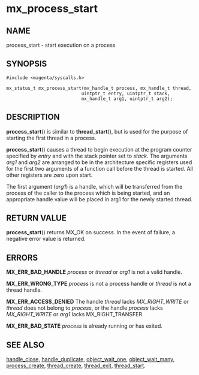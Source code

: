 # mx_process_start

## NAME

process_start - start execution on a process

## SYNOPSIS

```
#include <magenta/syscalls.h>

mx_status_t mx_process_start(mx_handle_t process, mx_handle_t thread,
                            uintptr_t entry, uintptr_t stack,
                            mx_handle_t arg1, uintptr_t arg2);
```

## DESCRIPTION

**process_start**() is similar to **thread_start**(), but is used for the
purpose of starting the first thread in a process.

**process_start**() causes a thread to begin execution at the program
counter specified by *entry* and with the stack pointer set to *stack*.
The arguments *arg1* and *arg2* are arranged to be in the architecture
specific registers used for the first two arguments of a function call
before the thread is started.  All other registers are zero upon start.

The first argument (*arg1*) is a handle, which will be transferred from
the process of the caller to the process which is being started, and an
appropriate handle value will be placed in arg1 for the newly started
thread.

## RETURN VALUE

**process_start**() returns MX_OK on success.
In the event of failure, a negative error value is returned.

## ERRORS

**MX_ERR_BAD_HANDLE**  *process* or *thread* or *arg1* is not a valid handle.

**MX_ERR_WRONG_TYPE**  *process* is not a process handle or *thread* is
not a thread handle.

**MX_ERR_ACCESS_DENIED**  The handle *thread* lacks *MX_RIGHT_WRITE* or *thread*
does not belong to *process*, or the handle *process* lacks *MX_RIGHT_WRITE* or
*arg1* lacks MX_RIGHT_TRANSFER.

**MX_ERR_BAD_STATE**  *process* is already running or has exited.

## SEE ALSO

[handle_close](handle_close.md),
[handle_duplicate](handle_duplicate.md),
[object_wait_one](object_wait_one.md),
[object_wait_many](object_wait_many.md),
[process_create](process_create.md),
[thread_create](thread_create.md),
[thread_exit](thread_exit.md),
[thread_start](thread_start.md).
